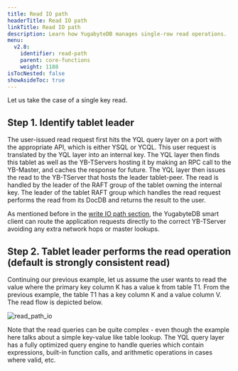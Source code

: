 ```yaml
---
title: Read IO path
headerTitle: Read IO path
linkTitle: Read IO path
description: Learn how YugabyteDB manages single-row read operations.
menu:
  v2.8:
    identifier: read-path
    parent: core-functions
    weight: 1188
isTocNested: false
showAsideToc: true
---
```


Let us take the case of a single key read.

## Step 1. Identify tablet leader

The user-issued read request first hits the YQL query layer on a port with the appropriate API, which is either YSQL or YCQL. This user request is translated by the YQL layer into an internal key. The
YQL layer then finds this tablet as well as the YB-TServers hosting it by making an RPC call to the
YB-Master, and caches the response for future. The YQL layer then issues the read to the YB-TServer
that hosts the leader tablet-peer. The read is handled by the leader of the RAFT group of the tablet
owning the internal key. The leader of the tablet RAFT group which handles the read request performs
the read from its DocDB and returns the result to the user.

As mentioned before in the [write IO path section](../write-path/#step-1-identify-tablet-leader), the YugabyteDB smart
client can route the application requests directly to the correct YB-TServer avoiding any extra
network hops or master lookups.

## Step 2. Tablet leader performs the read operation (default is strongly consistent read)

Continuing our previous example, let us assume the user wants to read the value where the primary
key column K has a value k from table T1. From the previous example, the table T1 has a key column K
and a value column V. The read flow is depicted below.

![read_path_io](/images/architecture/read_path_io.png)

Note that the read queries can be quite complex - even though the example here talks about a simple
key-value like table lookup. The YQL query layer has a fully optimized query engine to handle
queries which contain expressions, built-in function calls, and arithmetic operations in cases where
valid, etc.
